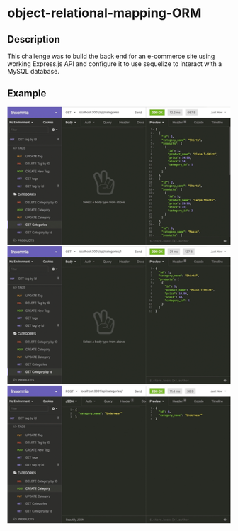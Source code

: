 # object-relational-mapping-ORM

## Description 
This challenge was to build the back end for an e-commerce site using working Express.js API and configure it to use sequelize to interact with a MySQL database. 

## Example 
![demo](./images/13-orm-homework-demo-01.gif)
![demo](./images/13-orm-homework-demo-02.gif)
![demo](./images/13-orm-homework-demo-03.gif)

